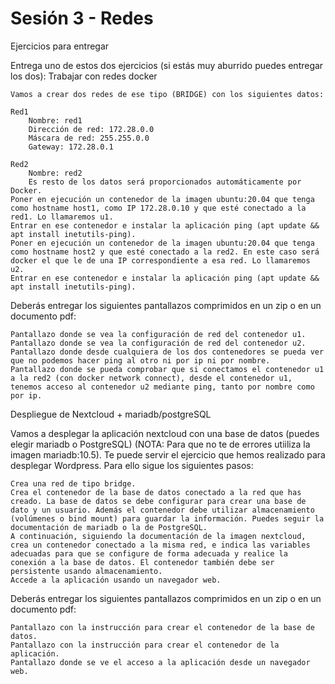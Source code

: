 # Sesión 3 - Redes

Ejercicios para entregar

Entrega uno de estos dos ejercicios (si estás muy aburrido puedes entregar los dos):
Trabajar con redes docker

    Vamos a crear dos redes de ese tipo (BRIDGE) con los siguientes datos:

    Red1
        Nombre: red1
        Dirección de red: 172.28.0.0
        Máscara de red: 255.255.0.0
        Gateway: 172.28.0.1

    Red2
        Nombre: red2
        Es resto de los datos será proporcionados automáticamente por Docker.
    Poner en ejecución un contenedor de la imagen ubuntu:20.04 que tenga como hostname host1, como IP 172.28.0.10 y que esté conectado a la red1. Lo llamaremos u1.
    Entrar en ese contenedor e instalar la aplicación ping (apt update && apt install inetutils-ping).
    Poner en ejecución un contenedor de la imagen ubuntu:20.04 que tenga como hostname host2 y que esté conectado a la red2. En este caso será docker el que le de una IP correspondiente a esa red. Lo llamaremos u2.
    Entrar en ese contenedor e instalar la aplicación ping (apt update && apt install inetutils-ping).

Deberás entregar los siguientes pantallazos comprimidos en un zip o en un documento pdf:

    Pantallazo donde se vea la configuración de red del contenedor u1.
    Pantallazo donde se vea la configuración de red del contenedor u2.
    Pantallazo donde desde cualquiera de los dos contenedores se pueda ver que no podemos hacer ping al otro ni por ip ni por nombre.
    Pantallazo donde se pueda comprobar que si conectamos el contenedor u1 a la red2 (con docker network connect), desde el contenedor u1, tenemos acceso al contenedor u2 mediante ping, tanto por nombre como por ip.

Despliegue de Nextcloud + mariadb/postgreSQL

Vamos a desplegar la aplicación nextcloud con una base de datos (puedes elegir mariadb o PostgreSQL) (NOTA: Para que no te de errores utiiliza la imagen mariadb:10.5). Te puede servir el ejercicio que hemos realizado para desplegar Wordpress. Para ello sigue los siguientes pasos:

    Crea una red de tipo bridge.
    Crea el contenedor de la base de datos conectado a la red que has creado. La base de datos se debe configurar para crear una base de dato y un usuario. Además el contenedor debe utilizar almacenamiento (volúmenes o bind mount) para guardar la información. Puedes seguir la documentación de mariadb o la de PostgreSQL.
    A continuación, siguiendo la documentación de la imagen nextcloud, crea un contenedor conectado a la misma red, e indica las variables adecuadas para que se configure de forma adecuada y realice la conexión a la base de datos. El contenedor también debe ser persistente usando almacenamiento.
    Accede a la aplicación usando un navegador web.

Deberás entregar los siguientes pantallazos comprimidos en un zip o en un documento pdf:

    Pantallazo con la instrucción para crear el contenedor de la base de datos.
    Pantallazo con la instrucción para crear el contenedor de la aplicación.
    Pantallazo donde se ve el acceso a la aplicación desde un navegador web.
